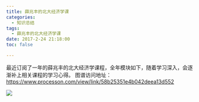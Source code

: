 ```yaml
---
title: 薛兆丰的北大经济学课
categories:
  - 知识总结
tags:
  - 薛兆丰的北大经济学课
date: 2017-2-24 21:18:00
toc: false

---
```


最近订阅了一年的薛兆丰的北大经济学课程，全年模块如下，随着学习深入，会逐渐补上相关课程的学习心得。
图谱访问地址：https://www.processon.com/view/link/58b25351e4b042deea13d552

![](http://7xvfir.com1.z0.glb.clouddn.com/%E8%96%9B%E5%85%86%E4%B8%B0%E7%9A%84%E5%8C%97%E5%A4%A7%E7%BB%8F%E6%B5%8E%E5%AD%A6%E8%AF%BE/%E8%96%9B%E5%85%86%E4%B8%B0%E7%9A%84%E5%8C%97%E5%A4%A7%E7%BB%8F%E6%B5%8E%E5%AD%A6%E8%AF%BE.png?imageView2/0/q/75|watermark/1/image/aHR0cDovLzd4dmZpci5jb20xLnowLmdsYi5jbG91ZGRuLmNvbS8lRTYlQjAlQjQlRTUlOEQlQjAvJUU1JThEJTlBJUU1JUFFJUEyJUU2JUIwJUI0JUU1JThEJUIwLnBuZw==/dissolve/100/gravity/SouthEast/dx/10/dy/10|imageslim)




